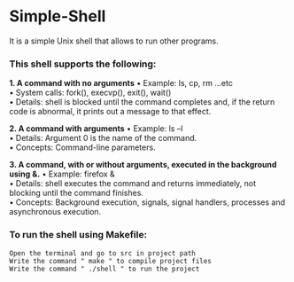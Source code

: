 # Simple-Shell

It is a simple Unix shell that allows to run other programs.  
### This shell supports the following:  
**1. A command with no arguments**
• Example: ls, cp, rm ...etc  
• System calls: fork(), execvp(), exit(), wait()  
• Details: shell is blocked until the command completes and, if the return code is abnormal, it prints out a message to that effect.  


**2. A command with arguments**
• Example: ls –l  
• Details: Argument 0 is the name of the command.  
• Concepts: Command-line parameters.  


**3. A command, with or without arguments, executed in the background using &.**
• Example: firefox &  
• Details: shell executes the command and returns immediately, not blocking until the command finishes.  
• Concepts: Background execution, signals, signal handlers, processes and asynchronous execution.  


### To run the shell using Makefile:
```
Open the terminal and go to src in project path 
Write the command " make " to compile project files   
Write the command " ./shell " to run the project  
```

